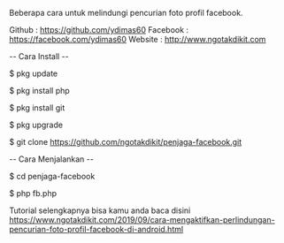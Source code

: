 Beberapa cara untuk melindungi pencurian foto profil facebook.

Github : https://github.com/ydimas60
Facebook : https://facebook.com/ydimas60
Website : http://www.ngotakdikit.com

-- Cara Install --

$ pkg update

$ pkg install php

$ pkg install git

$ pkg upgrade

$ git clone https://github.com/ngotakdikit/penjaga-facebook.git

-- Cara Menjalankan --

$ cd penjaga-facebook

$ php fb.php

Tutorial selengkapnya bisa kamu anda baca disini https://www.ngotakdikit.com/2019/09/cara-mengaktifkan-perlindungan-pencurian-foto-profil-facebook-di-android.html
